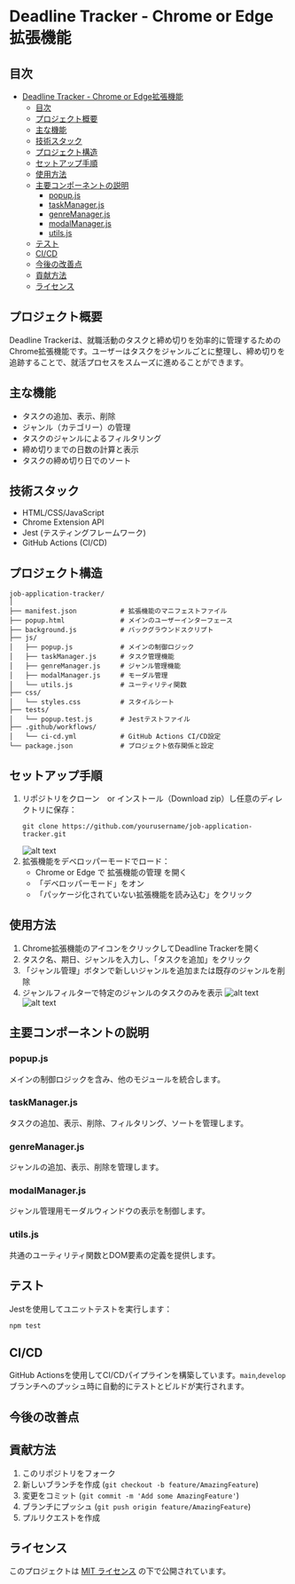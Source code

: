 # Deadline Tracker - Chrome or Edge拡張機能

## 目次
- [Deadline Tracker - Chrome or Edge拡張機能](#deadline-tracker---chrome-or-edge拡張機能)
  - [目次](#目次)
  - [プロジェクト概要](#プロジェクト概要)
  - [主な機能](#主な機能)
  - [技術スタック](#技術スタック)
  - [プロジェクト構造](#プロジェクト構造)
  - [セットアップ手順](#セットアップ手順)
  - [使用方法](#使用方法)
  - [主要コンポーネントの説明](#主要コンポーネントの説明)
    - [popup.js](#popupjs)
    - [taskManager.js](#taskmanagerjs)
    - [genreManager.js](#genremanagerjs)
    - [modalManager.js](#modalmanagerjs)
    - [utils.js](#utilsjs)
  - [テスト](#テスト)
  - [CI/CD](#cicd)
  - [今後の改善点](#今後の改善点)
  - [貢献方法](#貢献方法)
  - [ライセンス](#ライセンス)

## プロジェクト概要
Deadline Trackerは、就職活動のタスクと締め切りを効率的に管理するためのChrome拡張機能です。ユーザーはタスクをジャンルごとに整理し、締め切りを追跡することで、就活プロセスをスムーズに進めることができます。

## 主な機能
- タスクの追加、表示、削除
- ジャンル（カテゴリー）の管理
- タスクのジャンルによるフィルタリング
- 締め切りまでの日数の計算と表示
- タスクの締め切り日でのソート

## 技術スタック
- HTML/CSS/JavaScript
- Chrome Extension API
- Jest (テスティングフレームワーク)
- GitHub Actions (CI/CD)

## プロジェクト構造
```
job-application-tracker/
│
├── manifest.json           # 拡張機能のマニフェストファイル
├── popup.html              # メインのユーザーインターフェース
├── background.js           # バックグラウンドスクリプト
├── js/
│   ├── popup.js            # メインの制御ロジック
│   ├── taskManager.js      # タスク管理機能
│   ├── genreManager.js     # ジャンル管理機能
│   ├── modalManager.js     # モーダル管理
│   └── utils.js            # ユーティリティ関数
├── css/
│   └── styles.css          # スタイルシート
├── tests/
│   └── popup.test.js       # Jestテストファイル
├── .github/workflows/
│   └── ci-cd.yml           # GitHub Actions CI/CD設定
└── package.json            # プロジェクト依存関係と設定
```

## セットアップ手順
1. リポジトリをクローン　or インストール（Download zip）し任意のディレクトリに保存：
   ```
   git clone https://github.com/yourusername/job-application-tracker.git
   ```
   ![alt text](image.png)
2. 拡張機能をデベロッパーモードでロード：
   - Chrome or Edge で 拡張機能の管理 を開く
   - 「デベロッパーモード」をオン
   - 「パッケージ化されていない拡張機能を読み込む」をクリック

## 使用方法
1. Chrome拡張機能のアイコンをクリックしてDeadline Trackerを開く
2. タスク名、期日、ジャンルを入力し、「タスクを追加」をクリック
3. 「ジャンル管理」ボタンで新しいジャンルを追加または既存のジャンルを削除
4. ジャンルフィルターで特定のジャンルのタスクのみを表示
![alt text](image-2.png)![alt text](image-3.png)
## 主要コンポーネントの説明

### popup.js
メインの制御ロジックを含み、他のモジュールを統合します。

### taskManager.js
タスクの追加、表示、削除、フィルタリング、ソートを管理します。

### genreManager.js
ジャンルの追加、表示、削除を管理します。

### modalManager.js
ジャンル管理用モーダルウィンドウの表示を制御します。

### utils.js
共通のユーティリティ関数とDOM要素の定義を提供します。

## テスト
Jestを使用してユニットテストを実行します：
```
npm test
```

## CI/CD
GitHub Actionsを使用してCI/CDパイプラインを構築しています。`main`,`develop`ブランチへのプッシュ時に自動的にテストとビルドが実行されます。

## 今後の改善点


## 貢献方法
1. このリポジトリをフォーク
2. 新しいブランチを作成 (`git checkout -b feature/AmazingFeature`)
3. 変更をコミット (`git commit -m 'Add some AmazingFeature'`)
4. ブランチにプッシュ (`git push origin feature/AmazingFeature`)
5. プルリクエストを作成

## ライセンス
このプロジェクトは [MIT ライセンス](LICENSE) の下で公開されています。
```